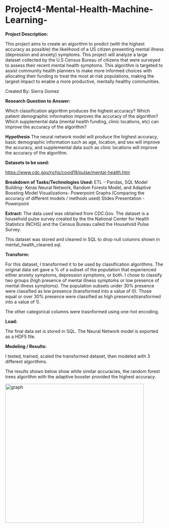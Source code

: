 # Project4-Mental-Health-Machine-Learning-




**Project Description:**

This project aims to create an algorithm to predict (with the highest accuracy as possible) the likelihood of a US citizen presenting mental illness (depression and anxiety) symptoms. This project will analyze a large dataset collected by the U.S Census Bureau of citizens that were surveyed to assess their recent mental health symptoms. This algorithm is targeted to assist community health planners to make more informed choices with allocating their funding to treat the most at-risk populations, making the largest impact to enable a more productive, mentally healthy communities.

Created By: Sierra Gomez


**Research Question to Answer:**

Which classification algorithm produces the highest accuracy?
Which patient demographic information improves the accuracy of the algorithm?
Which supplemental data (mental health funding, clinic locations, etc) can improve the accuracy of the algorithm?

**Hypothesis** 
The neural network model will produce the highest accuracy, basic demographic information such as age, location, and sex will improve the accuracy, and supplemental data such as clinic locations will improve the accuracy of the algorithm.

**Datasets to be used:**

https://www.cdc.gov/nchs/covid19/pulse/mental-health.htm

 
**Breakdown of Tasks/Technologies Used:**
ETL – Pandas, SQL
Model Building- Keras Neural Network, Random Forests Model, and Adaptive Boosting Model
Visualizations- Powerpoint Graphs (Comparing the accuracy of different models / methods used)
Slides Presentation - Powerpoint 


**Extract:**
The data used was obtained from CDC.Gov. The dataset is a household pulse survey created by the the National Center for Health Statistics (NCHS) and the  Census Bureau called the Household Pulse Survey. 

This dataset was stored and cleaned in SQL to drop null columns shown in mental_health_cleaned.sql.

**Transform:**

For this dataset, I transformed it to be used by classification algorithms. The original data set gave a % of a subset of the population that experienced either anxiety symptoms, depression symptoms, or both. I chose to classify two groups (high presence of mental illness symptoms or low presence of mental illness symptoms). The population subsets under 30% presence were classified as low presence (transformed into a value of 0). Those equal or over 30% presence were classified as high presence(transformed into a value of 1).

The other categorical columns were trasnformed using one-hot encoding. 

**Load:**

The final data set is stored in SQL. The Neural Network model is exported as a HDF5 file. 

**Modeling / Results:** 

I tested, trained, scaled the transformed dataset, then modeled with 3 different algorithms. 

The results shown below show while similar accuracies, the random forest trees algorithm with the adaptive booster provided the highest accuracy. 

<img width="440" alt="graph" src="https://user-images.githubusercontent.com/105753641/205366340-56d789fc-006b-441f-9ed9-2248f370f9ae.png">





